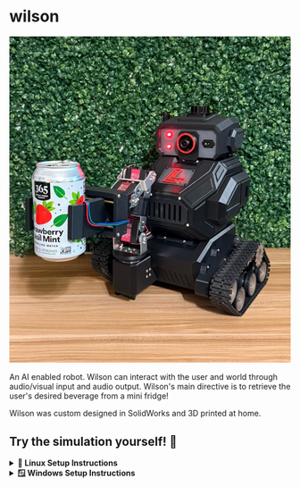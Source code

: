 # wilson

![Wilson Robot](wilson.jpeg)

An AI enabled robot. Wilson can interact with the user and world through audio/visual input and audio output. Wilson's main directive is to retrieve the user's desired beverage from a mini fridge!

Wilson was custom designed in SolidWorks and 3D printed at home. 

## Try the simulation yourself! 🐳

<details>
<summary><strong>🐧 Linux Setup Instructions</strong></summary>

Follow these steps to set up Docker and run Wilson's simulation:

### Prerequisites Setup

**⚠️ Important:** You will need root or sudo access to complete these steps.

1. **Update system packages and install prerequisites:**
   ```bash
   sudo apt update
   sudo apt install -y git curl
   ```

2. **Clone Wilson repository:**
   ```bash
   git clone https://github.com/tracelarue/wilson.git
   cd wilson
   ```

3. **Create API key file** (for AI voice/text commands):
   Create a `.env` file in the wilson directory with your Google API key:
   ```bash
   echo "GOOGLE_API_KEY=your_api_key_here" > .env
   ```
   Replace `your_api_key_here` with your actual Google Gemini API key from [Google AI Studio](https://aistudio.google.com). Without this file, Wilson will work but won't have AI-powered voice commands and object recognition capabilities.

4. **Install Docker:**
   ```bash
   curl -fsSL https://get.docker.com -o get-docker.sh
   sudo sh get-docker.sh
   ```

5. **Configure Docker permissions (Optional):**
   If you don't want to use `sudo` with docker commands:
   ```bash
   sudo groupadd docker
   sudo usermod -aG docker $USER
   ```
   **Note:** We'll use `sudo` for simplicity in the following steps.

6. **Check Docker service:**
    ```bash
    systemctl is-enabled docker
    ```
    If the output is not `enabled`, start and enable Docker with:
    ```bash
    sudo systemctl start docker
    sudo systemctl enable docker
    ```

7. **Configure X11 forwarding for GUI applications:**
   ```bash
   echo "xhost +" >> ~/.bashrc
   echo "xhost +local:docker" >> ~/.bashrc
   ```

### Running Wilson Simulation
Run these commands with `sudo` privileges:

1. **Pull the ROS 2 base image:**
   ```bash
   sudo docker image pull osrf/ros:humble-desktop-full
   ```

2. **Build Wilson's Docker image** (must be run from the wilson directory):
   ```bash
   sudo docker build -t wilson_image .
   ```

3. **Run the Wilson container:** (must be run from the wilson directory):
   ```bash
   sudo docker run -it --user ros --network=host --ipc=host \
     -v $PWD:/wilson \
     -v /tmp/.X11-unix:/tmp/.X11-unix:rw \
     --env=DISPLAY=:0 \
     --env=QT_X11_NO_MITSHM=1 \
     -v /dev:/dev \
     --privileged \
     --name wilson \
     wilson_image
   ```



### Starting the Simulation

Once inside the container, start Wilson's simulation with:

```bash
colcon build --symlink-install && source install/setup.bash && ros2 launch wilson wilson_sim.launch.py
```

### Controlling Wilson 🎮

After the simulation launches, you have multiple ways to control Wilson:

- **RViz Panels**: Use the Nav2 and MoveIt panels in RViz for navigation and manipulation
- **Teleop Keyboard**: Control Wilson directly with keyboard inputs
- **AI Voice/Text Commands**: Talk or type to Gemini for natural language control

#### AI Commands Examples:
- "Go to the kitchen"
- "Go to the living room" 
- "Go to the mini fridge"
- "What do you see?"
- "Find the 3D position of [object]" - This will display a marker in RViz showing the detected object's location

Wilson combines autonomous navigation, manipulation, and AI-powered interaction to create an intelligent robotic assistant!

### Container Management

**Execute commands in a running container:**
If Wilson is already running in a container, you can access it with:
```bash
sudo docker exec -it wilson /bin/bash
```

<details>
<summary><strong>🐳 Common Docker Commands</strong></summary>

Here are some useful Docker commands for managing Wilson:

```bash
# List all containers (running and stopped)
sudo docker ps -a

# Stop the Wilson container
sudo docker stop wilson

# Start an existing Wilson container
sudo docker start wilson

# Remove the Wilson container
sudo docker rm wilson

# Remove the Wilson image
sudo docker rmi wilson_image

# View container logs
sudo docker logs wilson

# View real-time logs
sudo docker logs -f wilson
```

</details>

</details>

<details>
<summary><strong>🪟 Windows Setup Instructions</strong></summary>

Follow these steps to set up Docker Desktop and run Wilson's simulation on Windows:

### Prerequisites Setup

**⚠️ Important:** You will need administrator access to complete these steps.

1. **Update system and install prerequisites:**
   - Ensure Windows 10 version 2004 or higher, or Windows 11
   - Enable WSL 2 (Windows Subsystem for Linux)
   - Install Git for Windows from [git-scm.com](https://git-scm.com/download/win)

2. **Install or Update WSL:**
   Open PowerShell as Administrator and run:
   ```powershell
   wsl --install
   wsl --update
   ```
   Restart your computer if prompted.

3. **Verify WSL installation:**
   ```powershell
   wsl --version
   ```

4. **Clone Wilson repository:**
   Open Command Prompt or PowerShell and run:
   ```cmd
   git clone https://github.com/tracelarue/wilson.git
   cd wilson
   ```

5. **Create API key file** (for AI voice/text commands):
   Create a `.env` file in the wilson directory with your Google API key:
   ```cmd
   echo GOOGLE_API_KEY=your_api_key_here > .env
   ```
   Replace `your_api_key_here` with your actual Google Gemini API key from [Google AI Studio](https://aistudio.google.com). Without this file, Wilson will work but won't have AI-powered voice commands and object recognition capabilities.

6. **Install Docker Desktop:**
   - Download Docker Desktop from [docker.com](https://www.docker.com/products/docker-desktop/)

7. **Configure Docker Desktop:**
   - Start Docker Desktop from the Start Menu
   - Ensure WSL 2 backend is enabled in Docker Desktop settings
   - Make sure "Use Docker Compose V2" is enabled

### Running Wilson Simulation

1. **Open PowerShell or Command Prompt as Administrator** and navigate to the wilson directory:
   ```cmd
   cd path\to\wilson
   ```

2. **Pull the ROS 2 base image:**
   ```cmd
   docker image pull osrf/ros:humble-desktop-full
   ```

3. **Build Wilson's Docker image:**
   ```cmd
   docker build -t wilson_image .
   ```

4. **Run the Wilson container:**
   ```cmd
   docker run -it --user ros --network=host --ipc=host -v %cd%:/wilson --env=DISPLAY=host.docker.internal:0 -p 9000:9000 --privileged --name wilson wilson_image
   ```

### X11 Forwarding for GUI (Optional)

For GUI applications on Windows, you may need an X11 server:

1. **Install VcXsrv or Xming:**
   - Download VcXsrv from [sourceforge.net](https://sourceforge.net/projects/vcxsrv/)
   - Install and configure with "Disable access control" checked

2. **Start X11 server** before running Docker containers

### Starting the Simulation

Once inside the container, start Wilson's simulation with:

```bash
colcon build --symlink-install && source install/setup.bash && ros2 launch wilson wilson_sim.launch.py
```

### Controlling Wilson 🎮

After the simulation launches, you have multiple ways to control Wilson:

- **RViz Panels**: Use the Nav2 and MoveIt panels in RViz for navigation and manipulation
- **Teleop Keyboard**: Control Wilson directly with keyboard inputs
- **AI Voice/Text Commands**: Talk or type to Gemini for natural language control

#### AI Commands Examples:
- "Go to the kitchen"
- "Go to the living room" 
- "Go to the mini fridge"
- "What do you see?"
- "Find the 3D position of [object]" - This will display a marker in RViz showing the detected object's location

Wilson combines autonomous navigation, manipulation, and AI-powered interaction to create an intelligent robotic assistant!

### Container Management

**Execute commands in a running container:**
If Wilson is already running in a container, you can access it with:
```cmd
docker exec -it wilson /bin/bash
```

<details>
<summary><strong>🐳 Common Docker Commands (Windows)</strong></summary>

Here are some useful Docker commands for managing Wilson on Windows:

```cmd
# List all containers (running and stopped)
docker ps -a

# Stop the Wilson container
docker stop wilson

# Start an existing Wilson container
docker start wilson

# Remove the Wilson container
docker rm wilson

# Remove the Wilson image
docker rmi wilson_image

# View container logs
docker logs wilson

# View real-time logs
docker logs -f wilson

# Check Docker Desktop status
docker system info

# Check available disk space
docker system df
```

</details>

</details>

